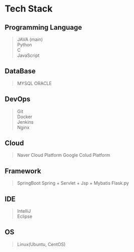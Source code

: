 # Tech Stack
## Programming Language
> JAVA (main)    
> Python  
> C  
> JavaScript
## DataBase
> MYSQL
> ORACLE
## DevOps
> Git  
> Docker  
> Jenkins  
> Nginx
## Cloud
> Naver Cloud Platform
> Google Colud Platform
## Framework
> SpringBoot
> Spring + Servlet + Jsp + Mybatis
> Flask.py
## IDE
> IntelliJ  
> Eclipse
## OS
> Linux(Ubuntu, CentOS)

[//]: # (![dealim's GitHub stats]&#40;https://github-readme-stats.vercel.app/api?username=dealim&show_icons=true&theme=radical&#41;)
